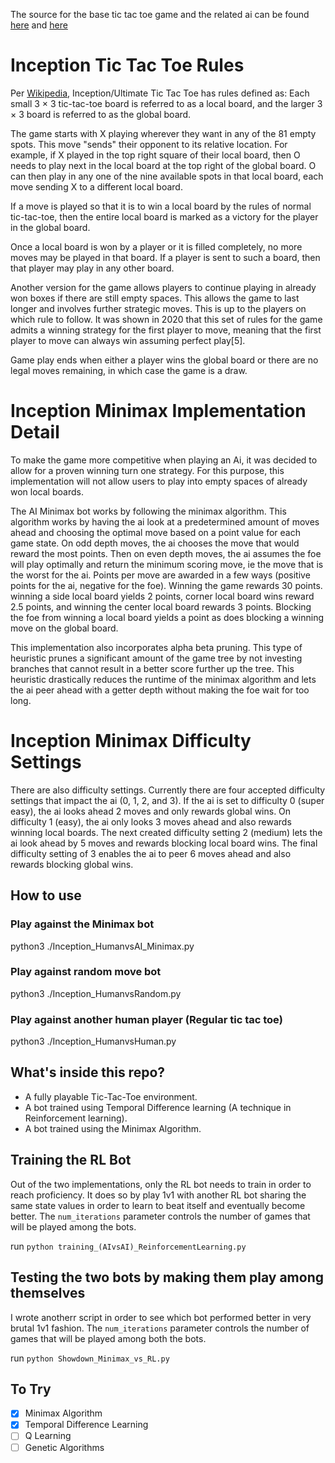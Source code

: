 The source for the base tic tac toe game and the related ai can be found [here](https://github.com/agrawal-rohit/tic-tac-toe-bot) and [here](https://stackabuse.com/minimax-and-alpha-beta-pruning-in-python/)

# Inception Tic Tac Toe Rules
Per [Wikipedia](https://en.wikipedia.org/wiki/Ultimate_tic-tac-toe), Inception/Ultimate Tic Tac Toe has rules defined as:
Each small 3 × 3 tic-tac-toe board is referred to as a local board, and the larger 3 × 3 board is referred to as the global board.

The game starts with X playing wherever they want in any of the 81 empty spots. This move "sends" their opponent to its relative location. For example, if X played in the top right square of their local board, then O needs to play next in the local board at the top right of the global board. O can then play in any one of the nine available spots in that local board, each move sending X to a different local board.

If a move is played so that it is to win a local board by the rules of normal tic-tac-toe, then the entire local board is marked as a victory for the player in the global board.

Once a local board is won by a player or it is filled completely, no more moves may be played in that board. If a player is sent to such a board, then that player may play in any other board.

Another version for the game allows players to continue playing in already won boxes if there are still empty spaces. This allows the game to last longer and involves further strategic moves. This is up to the players on which rule to follow. It was shown in 2020 that this set of rules for the game admits a winning strategy for the first player to move, meaning that the first player to move can always win assuming perfect play[5].

Game play ends when either a player wins the global board or there are no legal moves remaining, in which case the game is a draw.

# Inception Minimax Implementation Detail
To make the game more competitive when playing an Ai, it was decided to allow for a proven winning turn one strategy. For this purpose, this implementation will not allow users to play into empty spaces of already won local boards.
 
The AI Minimax bot works by following the minimax algorithm. This algorithm works by having the ai look at a predetermined amount of moves ahead and choosing the optimal move based on a point value for each game state. On odd depth moves, the ai chooses the move that would reward the most points. Then on even depth moves, the ai assumes the foe will play optimally and return the minimum scoring move, ie the move that is the worst for the ai. Points per move are awarded in a few ways (positive points for the ai, negative for the foe). Winning the game rewards 30 points. winning a side local board yields 2 points, corner local board wins reward 2.5 points, and winning the center local board rewards 3 points. Blocking the foe from winning a local board yields a point as does blocking a winning move on the global board.
 
This implementation also incorporates alpha beta pruning. This type of heuristic prunes a significant amount of the game tree by not investing branches that cannot result in a better score further up the tree. This heuristic drastically reduces the runtime of the minimax algorithm and lets the ai peer ahead with a getter depth without making the foe wait for too long.
 
# Inception Minimax Difficulty Settings
There are also difficulty settings. Currently there are four accepted difficulty settings that impact the ai (0, 1, 2, and 3). If the ai is set to difficulty 0 (super easy), the ai looks ahead 2 moves and only rewards global wins. On difficulty 1 (easy), the ai only looks 3 moves ahead and also rewards winning local boards. The next created difficulty setting 2 (medium) lets the ai look ahead by 5 moves and rewards blocking local board wins. The final difficulty setting of 3 enables the ai to peer 6 moves ahead and also rewards blocking global wins.

## How to use

### Play against the Minimax bot
python3 ./Inception_HumanvsAI_Minimax.py

### Play against random move bot
python3 ./Inception_HumanvsRandom.py

### Play against another human player (Regular tic tac toe)
python3 ./Inception_HumanvsHuman.py







## What's inside this repo?
- A fully playable Tic-Tac-Toe environment.
- A bot trained using Temporal Difference learning (A technique in Reinforcement learning). 
- A bot trained using the Minimax Algorithm.

## Training the RL Bot
Out of the two implementations, only the RL bot needs to train in order to reach proficiency. It does so by play 1v1 with another RL bot sharing the same state values in order to learn to beat itself and eventually become better. The `num_iterations` parameter controls the number of games that will be played among the bots.

run ```python training_(AIvsAI)_ReinforcementLearning.py```

## Testing the two bots by making them play among themselves
I wrote anotherr script in order to see which bot performed better in very brutal 1v1 fashion. The `num_iterations` parameter controls the number of games that will be played among both the bots.

run ```python Showdown_Minimax_vs_RL.py```

## To Try
- [x] Minimax Algorithm
- [x] Temporal Difference Learning
- [ ] Q Learning
- [ ] Genetic Algorithms
